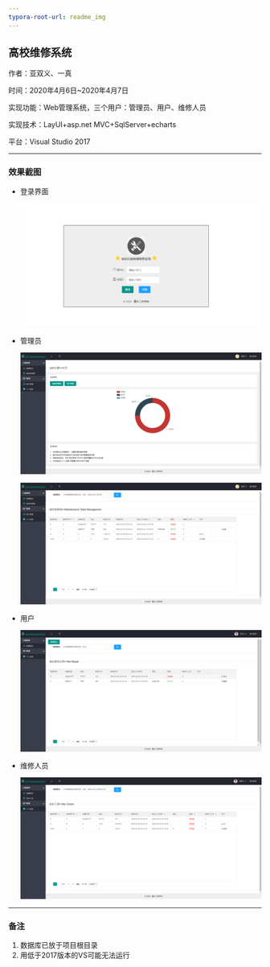 ```yaml
---
typora-root-url: readme_img
---
```


## 高校维修系统

作者：亚双义、一真

时间：2020年4月6日~2020年4月7日

实现功能：Web管理系统，三个用户：管理员、用户、维修人员

实现技术：LayUI+asp.net MVC+SqlServer+echarts

平台：Visual Studio 2017

---

### 效果截图

- 登录界面

  ![login](readme_img/login.png)

- 管理员

  ![admin](readme_img/admin.png)

  ![admin2](readme_img/admin2.png)

- 用户

  ![user](readme_img/user.png)

- 维修人员

  ![weixiu](readme_img/weixiu.png)

---

### 备注

1. 数据库已放于项目根目录
2. 用低于2017版本的VS可能无法运行

